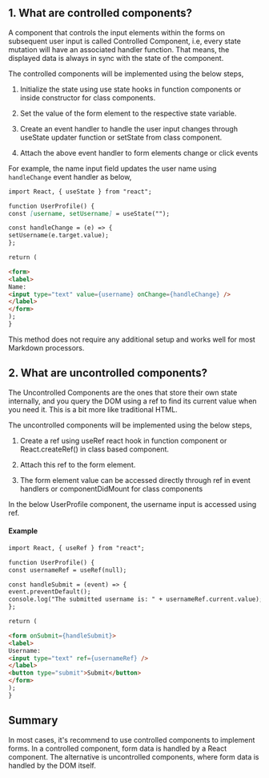 ## 1. What are controlled components?

A component that controls the input elements within the forms on subsequent user input is called Controlled Component, i.e, every state mutation will have an associated handler function. That means, the displayed data is always in sync with the state of the component.

The controlled components will be implemented using the below steps,

1. Initialize the state using use state hooks in function components or inside constructor for class components.

2. Set the value of the form element to the respective state variable.

3. Create an event handler to handle the user input changes through useState updater function or setState from class component.

4. Attach the above event handler to form elements change or click events

For example, the name input field updates the user name using `handleChange` event handler as below,

```markdown
import React, { useState } from "react";

function UserProfile() {
const [username, setUsername] = useState("");

const handleChange = (e) => {
setUsername(e.target.value);
};

return (

<form>
<label>
Name:
<input type="text" value={username} onChange={handleChange} />
</label>
</form>
);
}
```

This method does not require any additional setup and works well for most Markdown processors.

## 2. What are uncontrolled components?

The Uncontrolled Components are the ones that store their own state internally, and you query the DOM using a ref to find its current value when you need it. This is a bit more like traditional HTML.

The uncontrolled components will be implemented using the below steps,

1. Create a ref using useRef react hook in function component or React.createRef() in class based component.

2. Attach this ref to the form element.

3. The form element value can be accessed directly through ref in event handlers or componentDidMount for class components

In the below UserProfile component, the username input is accessed using ref.

#### Example

```markdown
import React, { useRef } from "react";

function UserProfile() {
const usernameRef = useRef(null);

const handleSubmit = (event) => {
event.preventDefault();
console.log("The submitted username is: " + usernameRef.current.value);
};

return (

<form onSubmit={handleSubmit}>
<label>
Username:
<input type="text" ref={usernameRef} />
</label>
<button type="submit">Submit</button>
</form>
);
}
```

## Summary

In most cases, it's recommend to use controlled components to implement forms. In a controlled component, form data is handled by a React component. The alternative is uncontrolled components, where form data is handled by the DOM itself.
